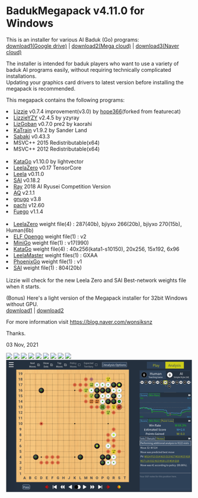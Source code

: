 # BadukMegapack v4.11.0 for Windows
This is an installer for various AI Baduk (Go) programs:<br>
<a href="https://drive.google.com/uc?export=download&id=1SRsgrnfimnukeKeC1VP4eZCNK1enU6dl">download1(Google drive)</a> | <a href="https://mega.nz/file/yBxDmApY#g_JlUpsGH6zkxlmO44VTQyMiWu8LFnIielr1GpA-974">download2(Mega cloud)</a> | <a href="http://naver.me/IMQkTQ9s">download3(Naver cloud)</a>

The installer is intended for baduk players who want to use a variety of baduk AI programs easily, without requiring technically complicated installations.<br>
Updating your graphics card drivers to latest version before installing the megapack is recommended.


This megapack contains the following programs:

<li><a href="https://github.com/featurecat/lizzie" target="_blank">Lizzie</a> v0.7.4 improvement(v3.0) by <a href="https://github.com/hope366/Lizzie-improvements">hope366</a>(forked from featurecat)<br>
<li><a href="https://github.com/yzyray/lizzieyzy" target="_blank">LizzieYZY</a> v2.4.5 by yzyray<br>
<li><a href="https://github.com/kaorahi/lizgoban" target="_blank">LizGoban</a> v0.7.0 pre2 by kaorahi<br>
<li><a href="https://github.com/sanderland/katrain" target="_blank">KaTrain</a> v1.9.2 by Sander Land<br>
<li><a href="https://github.com/SabakiHQ/Sabaki" target="_blank">Sabaki</a> v0.43.3<br>
<li>MSVC++ 2015 Redistributable(x64)<br>
<li>MSVC++ 2012 Redistributable(x64)<br>
<br>
<li><a href="https://github.com/lightvector/KataGo" target="_blank">KataGo</a> v1.10.0 by lightvector<br>
<li><a href="https://github.com/leela-zero/leela-zero" target="_blank">LeelaZero</a> v0.17 TensorCore<br>
<li><a href="https://sjeng.org/leela.html" target="_blank">Leela</a> v0.11.0<br>
<li><a href="https://github.com/sai-dev/sai" target="_blank">SAI</a> v0.18.2<br>
<li><a href="https://github.com/zakki/Ray" target="_blank">Ray</a> 2018 AI Ryusei Competition Version<br>
<li><a href="https://github.com/ymgaq/AQ" target="_blank">AQ</a> v2.1.1<br>
<li><a href="https://www.gnu.org/software/gnugo/" target="_blank">gnugo</a> v3.8<br>
<li><a href="https://github.com/pasky/pachi" target="_blank">pachi</a> v12.60<br>
<li><a href="https://sourceforge.net/projects/fuego/" target="_blank">Fuego</a> v1.1.4<br>
<br>
<li><a href="http://zero.sjeng.org/" target="_blank">LeelaZero</a> weight file(4) : 287(40b), bjiyxo 266(20b), bjiyxo 270(15b), Human(6b)<br>
<li><a href="https://github.com/pytorch/ELF" target="_blank">ELF Opengo</a> weight file(1) : v2<br>
<li><a href="https://github.com/tensorflow/minigo" target="_blank">MiniGo</a> weight file(1) : v17(990)<br>
<li><a href="https://d3dndmfyhecmj0.cloudfront.net/index.html">KataGo</a> weight file(4) : 40x256(kata1-s10150), 20x256, 15x192, 6x96<br>
<li><a href="https://github.com/pangafu/LeelaMasterWeight" target="_blank">LeelaMaster</a> weight files(1) : GXAA<br>
<li><a href="https://github.com/Tencent/PhoenixGo" target="_blank">PhoenixGo</a> weight file(1) : v1<br>
<li><a href="http://sai.unich.it/" target="_blank">SAI</a> weight file(1) : 804(20b)<br>
<br>
Lizzie will check for the new Leela Zero and SAI Best-network weights file when it starts.

(Bonus) Here's a light version of the Megapack installer for 32bit Windows without GPU.<br>
<a href="https://drive.google.com/uc?export=download&id=1r_khs0Ol2jikg_groEHuy1DRwMb8ZYrW">download1</a> | <a href="http://naver.me/GOuK5XRG">download2</a>

For more information visit https://blog.naver.com/wonsiksnz

Thanks.


03 Nov, 2021

<img src="https://github.com/wonsiks/BadukMegapack/blob/master/megapack.png">

<img src="https://github.com/wonsiks/BadukMegapack/blob/master/config1.png">

<img src="https://github.com/wonsiks/BadukMegapack/blob/master/config2.png">

<img src="https://github.com/wonsiks/BadukMegapack/blob/master/config3.png">

<img src="https://github.com/wonsiks/BadukMegapack/blob/master/lizzie.png">
  
<img src="https://github.com/yzyray/lizzieyzy/raw/main/screenshot.png">

<img src="https://github.com/wonsiks/BadukMegapack/blob/master/sabaki.png">

<img src="https://github.com/wonsiks/BadukMegapack/blob/master/lizgoban.png">

<img src="https://github.com/wonsiks/BadukMegapack/blob/master/run_lizgoban.png">

<img src="https://raw.githubusercontent.com/sanderland/katrain/master/screenshots/analysis.png">
